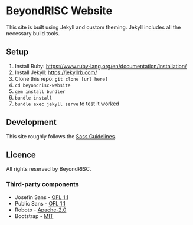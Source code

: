 # BeyondRISC Website

This site is built using Jekyll and custom theming. Jekyll includes all the necessary build tools.

## Setup

1. Install Ruby: https://www.ruby-lang.org/en/documentation/installation/
2. Install Jekyll: https://jekyllrb.com/
3. Clone this repo:
   `git clone [url here]`
4. `cd beyondrisc-website`
5. `gem install bundler`
6. `bundle install`
7. `bundle exec jekyll serve` to test it worked

## Development

This site roughly follows the [Sass Guidelines](https://sass-guidelin.es/).

## Licence

All rights reserved by BeyondRISC.

### Third-party components

* Josefin Sans - [OFL 1.1](assets/fonts/josefin-sans-licence.txt)
* Public Sans - [OFL 1.1](assets/fonts/PublicSans-licence.txt)
* Roboto - [Apache-2.0](assets/fonts/roboto-licence.txt)
* Bootstrap - [MIT](_sass/vendor/bootstrap-reboot-licence.txt)